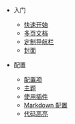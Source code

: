 
<!-- _navbar.md -->

* 入门

    * [快速开始](zh-cn/quickstart.md)
    * [多页文档](zh-cn/more-pages.md)
    * [定制导航栏](zh-cn/custom-navbar.md)
    * [封面](zh-cn/cover.md)


* 配置
    * [配置项](zh-cn/configuration.md)
    * [主题](zh-cn/themes.md)
    * [使用插件](zh-cn/plugins.md)
    * [Markdown 配置](zh-cn/markdown.md)
    * [代码高亮](zh-cn/language-highlight.md)
